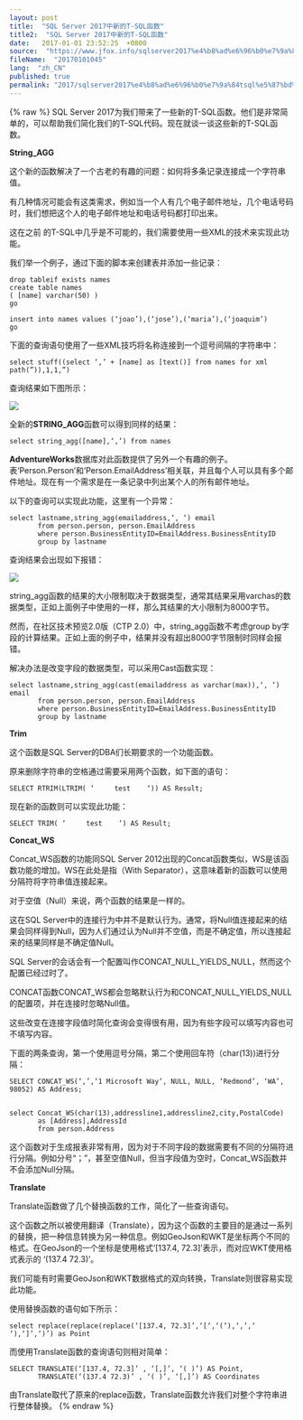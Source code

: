 ```yaml
---
layout: post
title:  "SQL Server 2017中新的T-SQL函数"
title2:  "SQL Server 2017中新的T-SQL函数"
date:   2017-01-01 23:52:25  +0800
source:  "https://www.jfox.info/sqlserver2017%e4%b8%ad%e6%96%b0%e7%9a%84tsql%e5%87%bd%e6%95%b0.html"
fileName:  "20170101045"
lang:  "zh_CN"
published: true
permalink: "2017/sqlserver2017%e4%b8%ad%e6%96%b0%e7%9a%84tsql%e5%87%bd%e6%95%b0.html"
---
```

{% raw %}
SQL Server 2017为我们带来了一些新的T-SQL函数。他们是非常简单的，可以帮助我们简化我们的T-SQL代码。现在就谈一谈这些新的T-SQL函数。

**String_AGG**

这个新的函数解决了一个古老的有趣的问题：如何将多条记录连接成一个字符串值。

有几种情况可能会有这类需求，例如当一个人有几个电子邮件地址，几个电话号码时，我们想把这个人的电子邮件地址和电话号码都打印出来。

这在之前 的T-SQL中几乎是不可能的，我们需要使用一些XML的技术来实现此功能。

我们举一个例子，通过下面的脚本来创建表并添加一些记录：

    drop tableif exists names
    create table names 
    ( [name] varchar(50) )
    go
     
    insert into names values (‘joao’),(‘jose’),(‘maria’),(‘joaquim’)
    go

下面的查询语句使用了一些XML技巧将名称连接到一个逗号间隔的字符串中：

    select stuff((select ‘,’ + [name] as [text()] from names for xml path(”)),1,1,”)

查询结果如下图所示：

![](/wp-content/uploads/2017/07/1499095140.jpg)

全新的**STRING_AGG**函数可以得到同样的结果：

    select string_agg([name],‘,’) from names

**AdventureWorks**数据库对此函数提供了另外一个有趣的例子。表‘Person.Person’和‘Person.EmailAddress’相关联，并且每个人可以具有多个邮件地址。现在有一个需求是在一条记录中列出某个人的所有邮件地址。

以下的查询可以实现此功能，这里有一个异常：

    select lastname,string_agg(emailaddress,‘, ‘) email 
           from person.person, person.EmailAddress 
           where person.BusinessEntityID=EmailAddress.BusinessEntityID 
           group by lastname

查询结果会出现如下报错：

![](/wp-content/uploads/2017/07/1499095265.jpg)

string_agg函数的结果的大小限制取决于数据类型，通常其结果采用varchas的数据类型，正如上面例子中使用的一样，那么其结果的大小限制为8000字节。

然而，在社区技术预览2.0版（CTP 2.0）中，string_agg函数不考虑group by字段的计算结果。正如上面的例子中，结果并没有超出8000字节限制时同样会报错。

解决办法是改变字段的数据类型，可以采用Cast函数实现：

    select lastname,string_agg(cast(emailaddress as varchar(max)),‘, ‘) email 
           from person.person, person.EmailAddress 
           where person.BusinessEntityID=EmailAddress.BusinessEntityID 
           group by lastname

**Trim**

这个函数是SQL Server的DBA们长期要求的一个功能函数。

原来删除字符串的空格通过需要采用两个函数，如下面的语句：

    SELECT RTRIM(LTRIM( ‘     test    ‘)) AS Result;

现在新的函数则可以实现此功能：

    SELECT TRIM( ‘     test    ‘) AS Result;

**Concat_WS**

Concat_WS函数的功能同SQL Server 2012出现的Concat函数类似，WS是该函数功能的增加。WS在此处是指（With Separator），这意味着新的函数可以使用分隔符将字符串值连接起来。

对于空值（Null）来说，两个函数的结果是一样的。

这在SQL Server中的连接行为中并不是默认行为。通常，将Null值连接起来的结果会同样得到Null，因为人们通过认为Null并不空值，而是不确定值，所以连接起来的结果同样是不确定值Null。

SQL Server的会话会有一个配置叫作CONCAT_NULL_YIELDS_NULL，然而这个配置已经过时了。

CONCAT函数CONCAT_WS都会忽略默认行为和CONCAT_NULL_YIELDS_NULL的配置项，并在连接时忽略Null值。

这些改变在连接字段值时简化查询会变得很有用，因为有些字段可以填写内容也可不填写内容。

下面的两条查询，第一个使用逗号分隔，第二个使用回车符（char(13))进行分隔：

    SELECT CONCAT_WS(‘,’,‘1 Microsoft Way’, NULL, NULL, ‘Redmond’, ‘WA’, 98052) AS Address;
     
    
    select Concat_WS(char(13),addressline1,addressline2,city,PostalCode) 
           as [Address],AddressId 
           from person.Address

这个函数对于生成报表非常有用，因为对于不同字段的数据需要有不同的分隔符进行分隔。例如分号“；”，甚至空值Null，但当字段值为空时，Concat_WS函数并不会添加Null分隔。

**Translate**

Translate函数做了几个替换函数的工作，简化了一些查询语句。

这个函数之所以被使用翻译（Translate），因为这个函数的主要目的是通过一系列的替换，把一种信息转换为另一种信息。例如GeoJson和WKT是坐标两个不同的格式。在GeoJson的一个坐标是使用格式‘[137.4, 72.3]’表示，而对应WKT使用格式表示的 ‘(137.4 72.3)’。

我们可能有时需要GeoJson和WKT数据格式的双向转换，Translate则很容易实现此功能。

使用替换函数的语句如下所示：

    select replace(replace(replace(‘[137.4, 72.3]’,‘[‘,‘(‘),‘,’,‘ ‘),‘]’,‘)’) as Point

而使用Translate函数的查询语句则相对简单：

    SELECT TRANSLATE(‘[137.4, 72.3]’ , ‘[,]’, ‘( )’) AS Point, 
           TRANSLATE(‘(137.4 72.3)’ , ‘( )’, ‘[,]’) AS Coordinates

由Translate取代了原来的replace函数，Translate函数允许我们对整个字符串进行整体替换。
{% endraw %}
